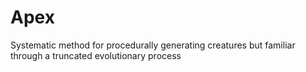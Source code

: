 # Apex
Systematic method for procedurally generating creatures but familiar through a truncated evolutionary process
